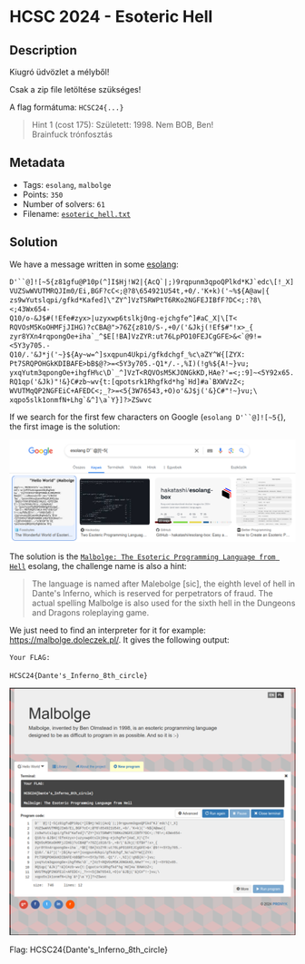 # HCSC 2024 - Esoteric Hell

## Description

Kiugró üdvözlet a mélyből!

Csak a zip file letöltése szükséges!

A flag formátuma: `HCSC24{...}`

> Hint 1 (cost 175): Született: 1998. Nem BOB, Ben!<br>
Brainfuck trónfosztás

## Metadata

- Tags: `esolang`, `malbolge`
- Points: `350`
- Number of solvers: `61`
- Filename: [`esoteric_hell.txt`](files/esoteric_hell.txt)

## Solution

We have a message written in some [esolang](https://esolangs.org/wiki/Main_Page):

```
D'``@]![~5{z81gfu@P10p(^]I$Hj!W2|{AcQ`|;)9rqpunm3qpoQPlkd*KJ`edc\[!_X]
VUZSwWVUTMRQJIm0/Ei,BGF?cC<;@?8\654921U54t,+0/.'K+k)('~%${A@aw|{
zs9wYutslqpi/gfkd*Kafed]\"ZY^]VzTSRWPtT6RKo2NGFEJIBfF?DC<;:?8\<;43Wx654-
Q10/o-&J$#(!Efe#zyx>|uzyxwp6tslkj0ng-ejchgfe^]#aC_X|\[T<
RQVOsM5KoOHMFjJIHG)?cCBA@">76Z{z810/S-,+0/('&Jkj(!Ef$#"!x>_{
zyr8YXn4rqpongOe+iha`_^$E[!BA]VzZYR:ut76LpPO10FEJCgGFE>&<`@9!=<5Y3y705.-
Q10/.'&J*j('~}${Ay~w=^]sxqpun4Ukpi/gfkdchgf_%c\aZY^W{[ZYX:
Pt7SRQPOHGkKDIBAFE>bB$@?>=<5Y3y705.-Q1*/.-,%I)(!g%${A!~}vu;
yxqYutm3qpongOe+ihgfH%c\D`_^]VzT<RQVOsM5KJONGkKD,HAe?'=<;:9]~<5Y92x65.
RQ1qp('&Jk)"!&}C#zb~wv{t:[qpotsrk1Rhgfkd*hg`Hd]#a`BXWVzZ<;
WVUTMqQP2NGFEiC+AFEDC<;_?>=<5{3W76543,+O)o'&J$j('&}C#"!~}vu;\
xqpo5slk1onmfN+Lhg`&^]\a`Y}]?>ZSwvc
```

If we search for the first few characters on Google (`esolang D'``@]![~5{`), the first image is the solution:

![Google Search](media/google-search.png)

The solution is the [`Malbolge: The Esoteric Programming Language from Hell`](https://esolangs.org/wiki/Malbolge) esolang, the challenge name is also a hint:

> The language is named after Malebolge [sic], the eighth level of hell in Dante's Inferno, which is reserved for perpetrators of fraud. The actual spelling Malbolge is also used for the sixth hell in the Dungeons and Dragons roleplaying game.

We just need to find an interpreter for it for example: <https://malbolge.doleczek.pl/>. It gives the following output:

```
Your FLAG:

HCSC24{Dante's_Inferno_8th_circle}
```

![Malbolge output](media/malbolge-interpreter.png)

Flag: HCSC24{Dante's_Inferno_8th_circle}